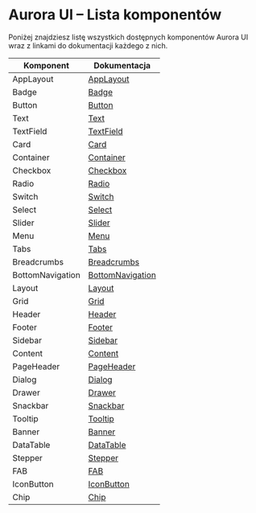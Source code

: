 # Aurora UI – Lista komponentów

Poniżej znajdziesz listę wszystkich dostępnych komponentów Aurora UI wraz z linkami do dokumentacji każdego z nich.

| Komponent        | Dokumentacja                                                     |
| ---------------- | ---------------------------------------------------------------- |
| AppLayout        | [AppLayout](../src/components/AppLayout/README.md)               |
| Badge            | [Badge](../src/components/Badge/README.md)                       |
| Button           | [Button](../src/components/Button/README.md)                     |
| Text             | [Text](../src/components/Text/README.md)                         |
| TextField        | [TextField](../src/components/TextField/README.md)               |
| Card             | [Card](../src/components/Card/README.md)                         |
| Container        | [Container](../src/components/Container/README.md)               |
| Checkbox         | [Checkbox](../src/components/Checkbox/README.md)                 |
| Radio            | [Radio](../src/components/Radio/README.md)                       |
| Switch           | [Switch](../src/components/Switch/README.md)                     |
| Select           | [Select](../src/components/Select/README.md)                     |
| Slider           | [Slider](../src/components/Slider/README.md)                     |
| Menu             | [Menu](../src/components/Menu/README.md)                         |
| Tabs             | [Tabs](../src/components/Tabs/README.md)                         |
| Breadcrumbs      | [Breadcrumbs](../src/components/Breadcrumbs/README.md)           |
| BottomNavigation | [BottomNavigation](../src/components/BottomNavigation/README.md) |
| Layout           | [Layout](../src/components/Layout/README.md)                     |
| Grid             | [Grid](../src/components/Grid/README.md)                         |
| Header           | [Header](../src/components/Header/README.md)                     |
| Footer           | [Footer](../src/components/Footer/README.md)                     |
| Sidebar          | [Sidebar](../src/components/Sidebar/README.md)                   |
| Content          | [Content](../src/components/Content/README.md)                   |
| PageHeader       | [PageHeader](../src/components/PageHeader/README.md)             |
| Dialog           | [Dialog](../src/components/Dialog/README.md)                     |
| Drawer           | [Drawer](../src/components/Drawer/README.md)                     |
| Snackbar         | [Snackbar](../src/components/Snackbar/README.md)                 |
| Tooltip          | [Tooltip](../src/components/Tooltip/README.md)                   |
| Banner           | [Banner](../src/components/Banner/README.md)                     |
| DataTable        | [DataTable](../src/components/DataTable/README.md)               |
| Stepper          | [Stepper](../src/components/Stepper/README.md)                   |
| FAB              | [FAB](../src/components/FAB/README.md)                           |
| IconButton       | [IconButton](../src/components/IconButton/README.md)             |
| Chip             | [Chip](../src/components/Chip/README.md)                         |
